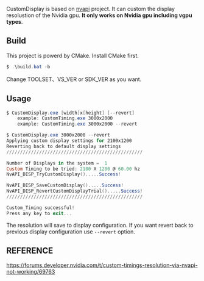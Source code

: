 CustomDisplay is based on [nvapi](https://github.com/NVIDIA/nvapi) project. It can custom the display resolustion of the Nvidia gpu. **It only works on Nvidia gpu including vgpu types**.

## Build

This project is powerd by CMake. Install CMake first.

```powershell
$ .\build.bat -b
```

Change TOOLSET、VS_VER or SDK_VER as you want.
## Usage

```powershell
$ CustomDisplay.exe [width]x[height] [--revert]
    example: CustomTiming.exe 3000x2000
    example: CustomTiming.exe 3000x2000 --revert

$ CustomDisplay.exe 3000x2000 --revert
Applying custom display settings for 2100x1200
Reverting back to default display settings
//////////////////////////////////////////////////

Number of Displays in the system =  1
Custom Timing to be tried: 2100 X 1200 @ 60.00 hz
NvAPI_DISP_TryCustomDisplay().....Success!

NvAPI_DISP_SaveCustomDisplay().....Success!
NvAPI_DISP_RevertCustomDisplayTrial().....Success!
//////////////////////////////////////////////////

Custom_Timing successful!
Press any key to exit...
```

The resolution will save to display configuration. If you want revert back to previous display configuration use `--revert` option.
## REFERENCE

https://forums.developer.nvidia.com/t/custom-timings-resolution-via-nvapi-not-working/69763